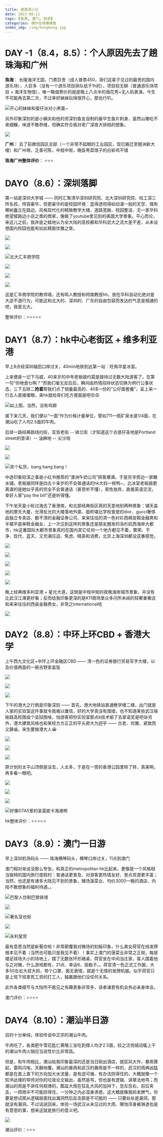```yaml
---
title: 港澳深小记
date: 2023-08-11
tags: [香港, 澳门, 旅游]
categories: 偶尔也得摸摸鱼
index_img: /img/hongkong.jpg
---
```




# DAY -1（8.4，8.5）：个人原因先去了趟珠海和广州

**珠海**： 长隆海洋王国，门票巨贵（成人普票450，哥们这辈子见过的最贵的国内游乐场），人巨多（没有一个游乐项目排队低于1h的），项目较无聊（普通游乐场项目 + 海洋生物馆），唯一略值票价的就是晚上八点半的烟花秀+无人机表演，今生不可能再去第二次，不过幸好妹妹玩得很开心，那也行叭。

![开心的妹妹和蛋仔派对小黑蛋~](https://s2.loli.net/2023/08/19/INDUbPTQw5xCKtE.jpg)



另外印象深刻的是小姨夫和他的资深钓鱼友自制的豪华生鱼片刺身，虽然山猪吃不来细糠，味道不敢恭维，但确实符合我对老广深夜大排档的想象。

![](https://s2.loli.net/2023/08/19/TF46A2L9w8oJRmv.jpg)



 **广州：** 去了前微信园区总部（一个非常不起眼的工业园区，现已搬迁至琶洲新大楼）和广州塔，乏善可陈，中规中矩，晚饭粤菜馆子的白斩鸡不错



 **珠海广州整体评价**： ⭐⭐⭐



# DAY0（8.6）：深圳落脚

第一站是深圳大学城 —— 同时汇聚清华深圳研究院、北大深圳研究院、哈工深三所名校，阵容豪华，但更豪华的是校园环境：蓝得透彻得如动漫一般的天空、偶有椰树矗立在路边、风格现代化的精致教学大楼，道路宽敞、校园整洁、无一家华科绝望坡路边小店之类的商家，像极了youtube里见到的美国大学景象。平心而论，来这儿之前，我井底之蛙地认为全大陆的高校都和华科武大之流大差不差，从未设想国内校园也能有如此精致优雅之景。

![](https://s2.loli.net/2023/08/19/8FACdUKZRfwemoP.jpg)



![](https://s2.loli.net/2023/08/19/ZKUDzVB4pRIvA68.jpg)

![北大汇丰商学院](https://s2.loli.net/2023/08/19/zWHuGy9Mwn4Ooms.jpg)



![](https://s2.loli.net/2023/08/19/mpECJqxtPMKQh4s.jpg)



![](https://s2.loli.net/2023/08/19/lTi9c2woW1eg8ma.jpg)



![](https://s2.loli.net/2023/08/19/nboUWrmgdtBGYIw.jpg)

这是汇丰商学院的教师墙，还有鸣人教授和柯南教授hh，放在华科自动化绝对是大逆不道行为，可能这和北大的、深圳的、广东的自由包容而发达的气息是相通的吧，我爱北大。

整体评价：⭐⭐⭐⭐⭐



# DAY1（8.7）：hk中心老街区 + 维多利亚港

早上8点经深圳福田口岸过关，40min地铁到达第一站：旺角华星冰室。

上来便是一记下马威，40来岁的中年老板娘约莫是接待过无数大陆游客了，在第一句“你哋食乜啊？”而我们毫无反应后，瞬间由热情招待状态切换为例行公事状态，三下五除二**抢着**帮我们点了销量最高的、40$一份的“公仔面套餐”，呈上来一行五人直接傻眼，来hk就给哥们吃方便面是吧😡😡

![如上图，当然，没有鸡翅](https://s2.loli.net/2023/08/19/faSwFpkQNBUxq7C.png)

接下来几天，我们便以“一面”作为价格计量单位，譬如711一瓶矿泉水是1/4面，在潮汕吃了人均2.5面的牛肉。



后续一路经典路线扫街，亚皆老街 -- 钵兰街（才知道这个古惑仔圣地是Portland street的音译）-- 油麻地 -- 尖沙咀

![](https://s2.loli.net/2023/08/19/S9emHv7xycCPMiN.jpg)

![](https://s2.loli.net/2023/08/19/vlLqJHtVrWpF276.jpg)

![夹个私货，bang bang bang！](https://s2.loli.net/2023/08/19/wTiupgIJmhx1oPF.jpg)



中途印象较深之事是小红书推荐的“澳洲牛奶公司”顾客爆满，于是另寻旁边一家糖水铺，老板娘同样是四五十来岁的不会普通话的hk大妈一枚鸭~，比冰室老板娘更离谱的是她似乎真的完全不会普通话（甚至听不懂），索性放弃，直接英语交流，幸好人家“pay the bill”还是听得懂。

下午坐天星小轮过海去了香港南，和北部经典街区真的天差地别两种景象：铺天盖地的摩天大厦、光滑反光的大楼落地外窗、面积堪比学校食堂的dior、gucci奢侈品独立专卖店、数不清的金融证券公司、来来往往的清一色衬衫西裤皮鞋金融男和半裙平底单鞋金融女，上一次见到这样的景象还是朋友圈发的洛杉矶西海岸大都市，hk这番国际大都市景象真的在国内其它任何一个地方都见不着，繁荣、干净、现代、蓝天，又充满压迫、焦虑、精英和消费，北京上海深圳都没这番感觉。

![](https://s2.loli.net/2023/08/19/YRmVJTdfneMyxoL.jpg)

![](https://s2.loli.net/2023/08/19/SyoZvdMX3J9Uctz.jpg)

![](https://s2.loli.net/2023/08/19/hERTU6Yf9qBD85l.jpg)

![](https://s2.loli.net/2023/08/19/CkrtziGwmExBXen.jpg)

![](https://s2.loli.net/2023/08/19/EjnoSuYgQO3fV1y.jpg)



晚上经典维多利亚港 + 星光大道，这倒是中规中矩的夜晚海岸城市景象，并没有比武汉江滩更好看；反而给我印象更深的是K11商场里众多问所未闻的轻奢重奢店和来来往往的西装金融男女，非常之international哈

![](https://s2.loli.net/2023/08/19/L5Bym4XFjzuMbro.jpg)



# DAY2（8.8）：中环上环CBD + 香港大学

上午西九文化区+中环上环金融区CBD —— 清一色的证券银行贸易写字大楼，以及价值两面的一碗吉野家盖饭

![](D:/files-qlh/photography_qlh/hk%E6%97%85%E8%A1%8C/jpg/IMG_20230807_153424.jpg)

![](https://s2.loli.net/2023/08/19/9KMi5yZxJ6ThPEA.jpg)

![](https://s2.loli.net/2023/08/19/am5odq64MD39uYA.jpg)



下午的港大之行倒是印象深刻 —— 首先，港大地铁站直通教学楼二楼，出门就是人家的实验室这件事就令我难以置信，好的大学真没有围墙，也不知道某些武汉珞喻路高校围成个监狱图啥，怕游客把你实验室那点b技术偷了去拿诺奖是吧😪另外，港大建筑风格也和某校方方正正的平头房大为迥乎 —— 古老、优雅、紧致而又静谧，来生要做港大人😭

![](https://s2.loli.net/2023/08/19/S6iQeHjg3Mhw42V.jpg)

![](https://s2.loli.net/2023/08/19/eOos8wEu2pH1YqM.jpg)

![](https://s2.loli.net/2023/08/19/yRb3mJ8Ks6YGxVo.jpg)



原计划的太平山顶倒是没去，人太多，于是在一旁的香港公园里转了转，真美啊，再多看一眼吧。

![](https://s2.loli.net/2023/08/19/ZrG7xjl9RsmTcW3.jpg)

![](https://s2.loli.net/2023/08/19/rNj8cUB1WxAmZ2E.jpg)

![](https://s2.loli.net/2023/08/19/InjPzaMHcCWYrbs.jpg)

![好像GTA5里的圣莫妮卡海滩啊](https://s2.loli.net/2023/08/19/pYinoWBr18TZuE4.jpg)



hk整体评价：⭐⭐⭐⭐⭐



# DAY3（8.9）：澳门一日游

早上深圳机场码头 —— 珠海横琴码头，横琴口岸过关，11点到澳门

澳门相对来说没那么夸张，和真正的metropolitan hk比起来，更像是一个风格相当独特的国内旅行度假村：普通话更普及、对游客更热情友好、景点资源更丰富；当然，也还是有诸多大陆见不到的景象，赌场菠菜业、均价3000一晚的酒店、内陆不敢想象的福利待遇。。

![巴黎人仿制巴黎铁塔](https://s2.loli.net/2023/08/19/OcHVinJUa3jQFXo.jpg)

![](https://s2.loli.net/2023/08/19/LuxtOQ6mnHSaCXI.jpg)

![著名官也街](https://s2.loli.net/2023/08/19/PtiErDU3LTyoHRW.jpg)

![](https://s2.loli.net/2023/08/19/jzuQ3J4TxhCvPcr.jpg)

![永利皇宫](https://s2.loli.net/2023/08/19/DVHly9K6YBL1qcw.jpg)



最有意思当然是新葡京啦！非常颠覆我对赌场的刻板印象，什么美女荷官在线发牌根本见不着（当然也可能只是我见不着）！事实上澳门的菠菜业非常之正规，每层楼足球场大小的场地上，摆了无数张环形赌桌，荷官坐在中间当庄家，客人围着他与之对赌，什么游戏都有，21点、幸运6、摇骰子。。荷官清一色正式工作服，大多50左右大叔大妈，带个口罩，面无表情，就是个无情的发牌机器。似乎荷官只是上班下班拿死工资的打工人，输赢跟他们没任何关系。

此外各类细节与大陆所不能见之有趣景象非常多，读者诸君有机会务必亲身体会。



澳门评价：⭐⭐⭐⭐



# DAY4（8.10）：潮汕半日游

目的十分单纯，体验传说中正宗的潮汕牛肉。

牛肉吃了，各类肥牛雪花匙仁黄喉三宝吃到撑人均才2.5面，较之泛悦城动辄上千的潮汕牛肉火锅应当说性价比非常高。

但是，和牛肉相比，潮汕给我印象最深的还是当日刚出酒店，就狂风大作，暴雨骤起，雷鸣闪电，天翻地覆。潮汕的暴雨和武汉的暴雨是不一样的，武汉的雨再凶猛都是在直上直下的方向加大水流量，是有迹可循、有办法防得住的，大概就像一个知书达理的导师对你的垃圾论文输出，虽然是骂，但也是有逻辑、讲章法地骂；而潮汕的雨是不讲任何规律的，瓢盆大雨在狂乱大风的加持下，忽左忽右，前后夹击，一把雨伞不可能防得住，一分钟之内必湿身诱惑，这大概就像我妈发脾气，你要是想试图从逻辑层面找出漏洞然后反击那是不可能的 —— 只要处处是漏洞，那就没有漏洞。不过话说回来，体验一场武汉从未见过的大雨、哪怕浑身被淋透也是有意思的事，想来这就是旅行的意义吧。

![](https://s2.loli.net/2023/08/19/xwCPT82uorFV5Q9.png)

潮汕评价：⭐⭐⭐